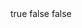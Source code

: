 <?xml version='1.0' encoding='UTF-8'?>
<dqExpressionRulesNode ruleType="Dimension Rule" ruleTypeLabel="Dimension Rule" description="" name="Customer type matched reference data" elemId="12060190" code="MTCH_CSTMR_TP" type="ExpressionRule">
	<ruleColumnWrapper/>
	<dqRuleResultWrapper>
		<dqRuleResultNode elemId="12060191" code="MATCH">
			<expression>true</expression>
		</dqRuleResultNode>
		<dqRuleResultNode elemId="12060192" code="PARTIAL_MATCH">
			<expression>false</expression>
		</dqRuleResultNode>
		<dqRuleResultNode elemId="12060193" code="NO_MATCH">
			<expression>false</expression>
		</dqRuleResultNode>
	</dqRuleResultWrapper>
</dqExpressionRulesNode>